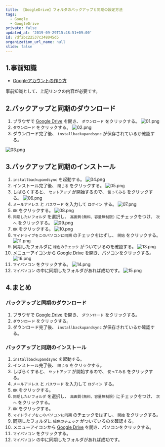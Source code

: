 ```yaml
---
title: 【GoogleDrive】フォルダのバックアップと同期の設定方法
tags:
  - Google
  - GoogleDrive
private: false
updated_at: '2019-09-29T15:48:51+09:00'
id: 7df2bc22537c348045d5
organization_url_name: null
slide: false
---
```

## 1.事前知識
- [Googleアカウントの作り方](https://qiita.com/ryome/items/ff84206f413cf342b8e6)

事前知識として、上記リンクの内容が必要です。

## 2.バックアップと同期のダウンロード
1. ブラウザで [Google Drive](https://www.google.com/intl/ja_ALL/drive/) を開き、 `ダウンロード` をクリックする。
![01.png](https://qiita-image-store.s3.ap-northeast-1.amazonaws.com/0/449867/84bf52d3-c5b9-e939-a4e2-05c718e540eb.png)
2. `ダウンロード` をクリックする。
![02.png](https://qiita-image-store.s3.ap-northeast-1.amazonaws.com/0/449867/377d96bd-d300-e550-5fe3-55d5fdd3cb53.png)
3. ダウンロード完了後、 `installbackupandsync` が保存されているか確認する。

![03.png](https://qiita-image-store.s3.ap-northeast-1.amazonaws.com/0/449867/44af5897-d68f-9be0-f2ed-2a2d38160d14.png)

## 3.バックアップと同期のインストール
1. `installbackupandsync` を起動する。
![04.png](https://qiita-image-store.s3.ap-northeast-1.amazonaws.com/0/449867/2bb0aa28-bd73-ddb1-46f5-e561f9716443.png)
2. インストール完了後、 `閉じる` をクリックする。
![05.png](https://qiita-image-store.s3.ap-northeast-1.amazonaws.com/0/449867/0bd3449f-4113-8ed4-935f-cb5581af3194.png)
3. しばらくすると、 `セットアップ` が開始するので、 `使ってみる` をクリックする。
![06.png](https://qiita-image-store.s3.ap-northeast-1.amazonaws.com/0/449867/aabe9bda-a45d-f016-8892-d69a6c07fd24.png)
4. `メールアドレス` と `パスワード` を入力して `ログイン` する。
![07.png](https://qiita-image-store.s3.ap-northeast-1.amazonaws.com/0/449867/82baae6f-9af8-241e-5b67-157ab75b3de4.png)
5. `OK` をクリックする。
![08.png](https://qiita-image-store.s3.ap-northeast-1.amazonaws.com/0/449867/3905503b-ab9b-eb37-c18e-f8a006a46759.png)
6. `同期したいフォルダ` を選択し、 `高画質(無料、容量無制限)` にチェックをつけ、 `次へ` をクリックする。
![09.png](https://qiita-image-store.s3.ap-northeast-1.amazonaws.com/0/449867/0525d8d5-3f06-9bbd-6bc3-23452808aa8d.png)
7. `OK` をクリックする。
![10.png](https://qiita-image-store.s3.ap-northeast-1.amazonaws.com/0/449867/53aed38c-174f-664b-eec2-0471d26b813a.png)
8. `マイドライブをこのパソコンに同期` のチェックをはずし、 `開始` をクリックする。
![11.png](https://qiita-image-store.s3.ap-northeast-1.amazonaws.com/0/449867/b8306770-1286-2df9-fe4e-d4e4a2bc61fe.png)
9. 同期したフォルダに `緑色のチェック` がついているのを確認する。
![13.png](https://qiita-image-store.s3.ap-northeast-1.amazonaws.com/0/449867/a606bad2-6a30-a3e4-b84e-18caa7466baa.png)
10. メニューアイコンから [Google Drive](https://drive.google.com/drive/computers) を開き、パソコンをクリックする。
![16.png](https://qiita-image-store.s3.ap-northeast-1.amazonaws.com/0/449867/365518c9-199d-ff31-0d0d-83f1046f3877.png)
11. `マイパソコン` をクリックする。
![14.png](https://qiita-image-store.s3.ap-northeast-1.amazonaws.com/0/449867/305752f9-471e-04a2-f981-7c5126a84ff3.png)
12. `マイパソコン` の中に同期したフォルダがあれば成功です。
![15.png](https://qiita-image-store.s3.ap-northeast-1.amazonaws.com/0/449867/c362b76a-7dd1-2cc6-e47c-5a94504e0c64.png)

## 4.まとめ
### バックアップと同期のダウンロード
1. ブラウザで [Google Drive](https://www.google.com/intl/ja_ALL/drive/) を開き、 `ダウンロード` をクリックする。
2. `ダウンロード` をクリックする。
3. ダウンロード完了後、 `installbackupandsync` が保存されているか確認する。

### バックアップと同期のインストール
1. `installbackupandsync` を起動する。
2. インストール完了後、 `閉じる` をクリックする。
3. しばらくすると、 `セットアップ` が開始するので、 `使ってみる` をクリックする。
4. `メールアドレス` と `パスワード` を入力して `ログイン` する。
5. `OK` をクリックする。
6. `同期したいフォルダ` を選択し、 `高画質(無料、容量無制限)` にチェックをつけ、 `次へ` をクリックする。
7. `OK` をクリックする。
8. `マイドライブをこのパソコンに同期` のチェックをはずし、 `開始` をクリックする。
9. 同期したフォルダに `緑色のチェック` がついているのを確認する。
10. メニューアイコンから [Google Drive](https://drive.google.com/drive/computers) を開き、パソコンをクリックする。
11. `マイパソコン` をクリックする。
12. `マイパソコン` の中に同期したフォルダがあれば成功です。

